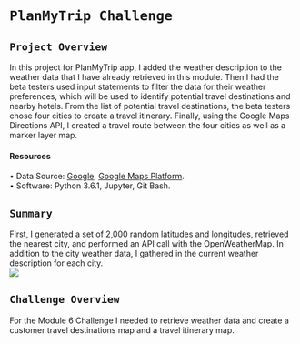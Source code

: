 # `PlanMyTrip Challenge`


 ## `Project Overview ` 
 
 
In this project for PlanMyTrip app, I added the weather description to the weather data that I have already retrieved in this module. Then I had the beta testers used input statements to filter the data for their weather preferences, which will be used to identify potential travel destinations and nearby hotels. From the list of potential travel destinations, the beta testers chose four cities to create a travel itinerary. Finally, using the Google Maps Directions API, I created a travel route between the four cities as well as a marker layer map. <br/>
 #### Resources
 
 
•	Data Source: [Google]( Google), [Google Maps Platform](https://developers.google.com/maps). <br/>
•	Software: Python 3.6.1, Jupyter, Git Bash.


## `Summary`


First, I generated a set of 2,000 random latitudes and longitudes, retrieved the nearest city, and performed an API call with the OpenWeatherMap. In addition to the city weather data, I gathered in the current weather description for each city. <br/>
![](https://user-images.githubusercontent.com/110998103/190910628-edbb09be-eb92-4634-8cb2-b675645e86ef.png)



## `Challenge Overview`


For the Module 6 Challenge I needed to retrieve weather data and create a customer travel destinations map and a travel itinerary map. <br/>


